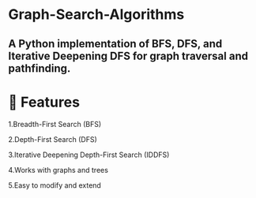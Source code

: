 # Graph-Search-Algorithms
## A Python implementation of BFS, DFS, and Iterative Deepening DFS for graph traversal and pathfinding.

# 🚀 Features
1.Breadth-First Search (BFS)

2.Depth-First Search (DFS)

3.Iterative Deepening Depth-First Search (IDDFS)

4.Works with graphs and trees

5.Easy to modify and extend
